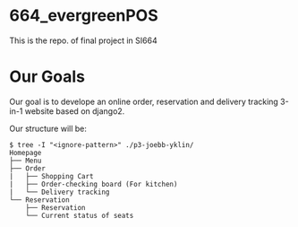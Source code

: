 # 664_evergreenPOS
This is the repo. of final project in SI664

# Our Goals
Our goal is to develope an online order, reservation and delivery tracking 3-in-1 website based on django2.

Our structure will be:

```
$ tree -I "<ignore-pattern>" ./p3-joebb-yklin/
Homepage
├── Menu
├── Order
|   ├── Shopping Cart
|   ├── Order-checking board (For kitchen)
|   └── Delivery tracking
└── Reservation
    ├── Reservation
    └── Current status of seats

```
